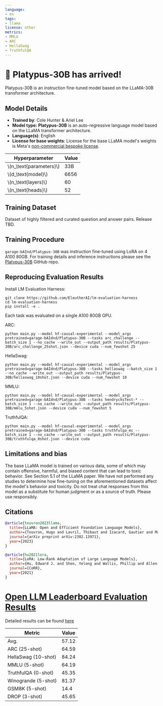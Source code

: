 ```yaml
---
language:
- en
tags:
- llama
license: other
metrics:
- MMLU
- ARC 
- HellaSwag
- TruthfulQA
---
```


# 🥳 Platypus-30B has arrived! 

Platypus-30B is an instruction fine-tuned model based on the LLaMA-30B transformer architecture.

## Model Details

* **Trained by**: Cole Hunter & Ariel Lee
* **Model type:**  **Platypus-30B** is an auto-regressive language model based on the LLaMA transformer architecture.
* **Language(s)**: English
* **License for base weights**: License for the base LLaMA model's weights is Meta's [non-commercial bespoke license](https://github.com/facebookresearch/llama/blob/main/MODEL_CARD.md).

| Hyperparameter            | Value |
|---------------------------|-------|
| \\(n_\text{parameters}\\) | 33B   |
| \\(d_\text{model}\\)      | 6656  |
| \\(n_\text{layers}\\)     | 60    |
| \\(n_\text{heads}\\)      | 52    |

## Training Dataset

Dataset of highly filtered and curated question and answer pairs. Release TBD.

## Training Procedure

`garage-bAInd/Platypus-30B` was instruction fine-tuned using LoRA on 4 A100 80GB. For training details and inference instructions please see the [Platypus-30B](https://github.com/arielnlee/Platypus-30B.git) GitHub repo.

## Reproducing Evaluation Results
Install LM Evaluation Harness:
```
git clone https://github.com/EleutherAI/lm-evaluation-harness
cd lm-evaluation-harness
pip install -e .
```
Each task was evaluated on a single A100 80GB GPU.

ARC:
```
python main.py --model hf-causal-experimental --model_args pretrained=garage-bAIdnd/Platypus-30B --tasks arc_challenge --batch_size 1 --no_cache --write_out --output_path results/Platypus-30B/arc_challenge_25shot.json --device cuda --num_fewshot 25
```

HellaSwag:
```
python main.py --model hf-causal-experimental --model_args pretrained=garage-bAIdnd/Platypus-30B --tasks hellaswag --batch_size 1 --no_cache --write_out --output_path results/Platypus-30B/hellaswag_10shot.json --device cuda --num_fewshot 10
```

MMLU:
```
python main.py --model hf-causal-experimental --model_args pretrained=garage-bAIdnd/Platypus-30B --tasks hendrycksTest-* --batch_size 1 --no_cache --write_out --output_path results/Platypus-30B/mmlu_5shot.json --device cuda --num_fewshot 5
```

TruthfulQA:
```
python main.py --model hf-causal-experimental --model_args pretrained=garage-bAIdnd/Platypus-30B --tasks truthfulqa_mc --batch_size 1 --no_cache --write_out --output_path results/Platypus-30B/truthfulqa_0shot.json --device cuda
```
## Limitations and bias

The base LLaMA model is trained on various data, some of which may contain offensive, harmful, and biased content that can lead to toxic behavior. See Section 5.1 of the LLaMA paper. We have not performed any studies to determine how fine-tuning on the aforementioned datasets affect the model's behavior and toxicity. Do not treat chat responses from this model as a substitute for human judgment or as a source of truth. Please use responsibly.

## Citations

```bibtex
@article{touvron2023llama,
  title={LLaMA: Open and Efficient Foundation Language Models},
  author={Touvron, Hugo and Lavril, Thibaut and Izacard, Gautier and Martinet, Xavier and Lachaux, Marie-Anne and Lacroix, Timoth{\'e}e and Rozi{\`e}re, Baptiste and Goyal, Naman and Hambro, Eric and Azhar, Faisal and Rodriguez, Aurelien and Joulin, Armand and Grave, Edouard and Lample, Guillaume},
  journal={arXiv preprint arXiv:2302.13971},
  year={2023}
}

@article{hu2021lora,
  title={LoRA: Low-Rank Adaptation of Large Language Models},
  author={Hu, Edward J. and Shen, Yelong and Wallis, Phillip and Allen-Zhu, Zeyuan and Li, Yuanzhi and Wang, Shean and Chen, Weizhu},
  journal={CoRR},
  year={2021}
}
```
# [Open LLM Leaderboard Evaluation Results](https://huggingface.co/spaces/HuggingFaceH4/open_llm_leaderboard)
Detailed results can be found [here](https://huggingface.co/datasets/open-llm-leaderboard/details_lilloukas__Platypus-30B)

| Metric                | Value                     |
|-----------------------|---------------------------|
| Avg.                  | 57.12   |
| ARC (25-shot)         | 64.59          |
| HellaSwag (10-shot)   | 84.24    |
| MMLU (5-shot)         | 64.19         |
| TruthfulQA (0-shot)   | 45.35   |
| Winogrande (5-shot)   | 81.37   |
| GSM8K (5-shot)        | 14.4        |
| DROP (3-shot)         | 45.65         |
